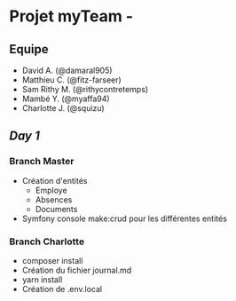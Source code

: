 # Projet myTeam -

## Equipe 
- David A. (@damaral905)
- Matthieu C. (@fitz-farseer)
- Sam Rithy M. (@rithycontretemps)
- Mambé Y. (@myaffa94)
- Charlotte J. (@squizu)

## *__Day 1__*

### Branch Master
- Création d'entités
    - Employe
    - Absences
    - Documents
- Symfony console make:crud pour les différentes entités


### Branch Charlotte
- composer install
- Création du fichier journal.md
- yarn install
- Création de .env.local